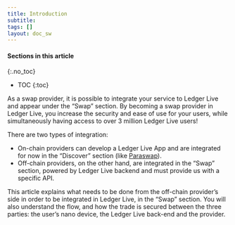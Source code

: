 ```yaml
---
title: Introduction
subtitle:
tags: []
layout: doc_sw
---
```


#### Sections in this article
{:.no_toc}
* TOC
{:toc}

As a swap provider, it is possible to integrate your service to Ledger Live and appear under the “Swap” section. By becoming a swap provider in Ledger Live, you increase the security and ease of use for your users, while simultaneously having access to over 3 million Ledger Live users!

There are two types of integration:
- On-chain providers can develop a Ledger Live App and are integrated for now in the “Discover” section (like [Paraswap](https://www.ledger.com/blog/more-swapping-freedom-access-paraswap-directly-through-ledger-live)). 
- Off-chain providers, on the other hand, are integrated in the “Swap” section, powered by Ledger Live backend and must provide us with a specific API.

This article explains what needs to be done from the off-chain provider’s side in order to be integrated in Ledger Live, in the “Swap” section. You will also understand the flow, and how the trade is secured between the three parties: the user’s nano device, the Ledger Live back-end and the provider. 
